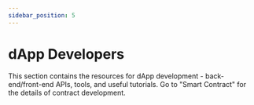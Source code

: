 ```yaml
---
sidebar_position: 5
---
```


# dApp Developers

This section contains the resources for dApp development - back-end/front-end APIs, tools, and useful tutorials. Go to "Smart Contract" for the details of contract development.

